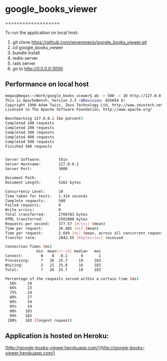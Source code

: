 # google_books_viewer
===================

To run the application on local host:

1. git clone https://github.com/sevenmaxis/google_books_viewer.git
2. cd google_books_viewer
3. bundle install
4. redis-server
5. rails server
6. go to http://0.0.0.0:3000


## Performance on local host
``` sh
megas@megas:~/Work/google_books_viewer$ ab -n 500 -c 10 http://127.0.0.1:3000/ 
This is ApacheBench, Version 2.3 <$Revision: 655654 $>
Copyright 1996 Adam Twiss, Zeus Technology Ltd, http://www.zeustech.net/
Licensed to The Apache Software Foundation, http://www.apache.org/

Benchmarking 127.0.0.1 (be patient)
Completed 100 requests
Completed 200 requests
Completed 300 requests
Completed 400 requests
Completed 500 requests
Finished 500 requests


Server Software:        thin
Server Hostname:        127.0.0.1
Server Port:            3000

Document Path:          /
Document Length:        5162 bytes

Concurrency Level:      10
Time taken for tests:   1.324 seconds
Complete requests:      500
Failed requests:        0
Write errors:           0
Total transferred:      2769783 bytes
HTML transferred:       2581000 bytes
Requests per second:    377.57 [#/sec] (mean)
Time per request:       26.485 [ms] (mean)
Time per request:       2.649 [ms] (mean, across all concurrent requests)
Transfer rate:          2042.55 [Kbytes/sec] received

Connection Times (ms)
              min  mean[+/-sd] median   max
Connect:        0    0   0.1      0       1
Processing:     7   26  25.7     19     183
Waiting:        2   21  25.8     16     183
Total:          7   26  25.7     19     183

Percentage of the requests served within a certain time (ms)
  50%     19
  66%     23
  75%     24
  80%     27
  90%     54
  95%     59
  98%    183
  99%    183
 100%    183 (longest request)
```

## Application is hosted on Heroku:
[http://google-books-viewer.herokuapp.com/](http://google-books-viewer.herokuapp.com/)

